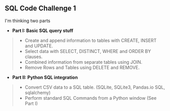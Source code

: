 ## SQL Code Challenge 1
I'm thinking two parts
- **Part I: Basic SQL query stuff**

> - Create and append information to tables with CREATE, INSERT and UPDATE.
> - Select data with SELECT, DISTINCT, WHERE and ORDER BY clauses.
> - Combined information from separate tables using JOIN.
> - Remove Rows and Tables using DELETE and REMOVE.


- **Part II: Python SQL integration**

> - Convert CSV data to a SQL table. (SQLite, SQLite3, Pandas.io SQL, sqlalchemy)
> - Perform standard SQL Commands from a Python window (See Part I)
